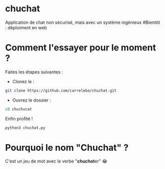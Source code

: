 # chuchat
Application de chat non sécurisé, mais avec un système ingénieux
#Bientôt : déploiment en web
# Comment l'essayer pour le moment ?
Faites les étapes suivantes :
- Clonez le :
```bash
git clone https://github.com/carrelebo/chuchat.git
```
- Ouvrez le dossier :
```bash
cd chuchucat
```
Enfin profité !
```bash
python3 chuchat.py
```

# Pourquoi le nom "Chuchat" ?
C'est un jeu de mot avec le verbe "**chuchot**er" 😂
